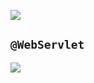 ![](https://pic.superbed.cn/item/5dc015c58e0e2e3ee9f700e1.jpg)

## `@WebServlet`

![](https://pic.superbed.cn/item/5dc015e08e0e2e3ee9f70349.jpg)



